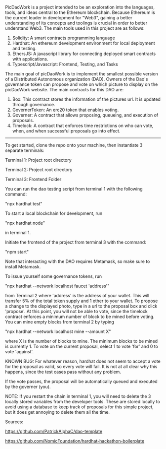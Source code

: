 PicDaoWork is a project intended to be an exploration into the languages, tools,
and ideas central to the Ethereum blockchain. Because Ethereum is the current leader
in development for "Web3", gaining a better understanding of its concepts and
toolings is crucial in order to better understand Web3. The main tools used in this
project are as follows:

1. Solidity: A smart contracts programming language
2. Hardhat: An ethereum development environment for local deployment and testing.
3. EthersJS: A javascript library for connecting deployed smart contracts with applications.
4. Typescript/Javascript: Frontend, Testing, and Tasks


The main goal of picDaoWork is to implement the smallest possible version of a Distributed
Autonomous organization (DAO). Owners of the Dao's governance token can propose and vote
on which picture to display on the picDaoWork website. The main contracts for this DAO
are:

1. Box: This contract stores the information of the pictures url. It is updated through
governance.
2. GovernerToken: An erc20 token that enables voting.
3. Governer: A contract that allows proposing, queueing, and execution of proposals.
4. Timelock: A contract that enforces time restrictions on who can vote, when, and
when successful proposals go into effect.

--------------------------------------------------------------------------------------------

To get started, clone the repo onto your machine, then instantiate 3 separate terminals:

  Terminal 1: Project root directory

  Terminal 2: Project root directory
  
  Terminal 3: Frontend Folder

You can run the dao testing script from terminal 1 with the following command:
  
  "npx hardhat test"

To start a local blockchain for development, run
  
  "npx hardhat node"

in terminal 1.

Initiate the frontend of the project from terminal 3 with the command:
  
  "npm start"

Note that interacting with the DAO requires Metamask, so make sure to install
Metamask.

To issue yourself some governance tokens, run
  
  "npx hardhat --network localhost faucet 'address'"

from Terminal 2 where 'address' is the address of your wallet. This will 
transfer 5% of the total token supply and 1 ether to your wallet. To propose 
a change to the displayed photo, type in a url to the proposal box and click
'propose'. At this point, you will not be able to vote, since the timelock 
contract enforces a minimum number of block to be mined before voting. You can
mine empty blocks from terminal 2 by typing
  
  "npx hardhat --network localhost mine --amount X"

where X is the number of blocks to mine. The minimum blocks to be mined is
currently 1. To vote on the current proposal, select 1 to vote 'for' and
0 to vote 'against'.

KNOWN BUG: For whatever reason, hardhat does not seem to accept a vote for
the proposal as valid, so every vote will fail. It is not at all clear why
this happens, since the test cases pass without any problem.

If the vote passes, the proposal will be automatically queued and executed
by the governer (you).

NOTE: If you restart the chain in terminal 1, you will need to delete the 3
locally stored variables from the developer tools. These are stored locally
to avoid using a database to keep track of proposals for this simple project,
but it does get annoying to delete them all the time.

Sources:

https://github.com/PatrickAlphaC/dao-template

https://github.com/NomicFoundation/hardhat-hackathon-boilerplate
